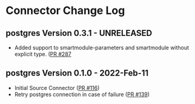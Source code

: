 # Connector Change Log

## postgres Version 0.3.1 - UNRELEASED
* Added support to smartmodule-parameters and smartmodule without explicit type. ([PR #287](https://github.com/infinyon/fluvio-connectors/pull/287)

## postgres Version 0.1.0 - 2022-Feb-11
* Initial Source Connector ([PR #116](https://github.com/infinyon/fluvio-connectors/pull/116))
* Retry postgres connection in case of failure ([PR #139](https://github.com/infinyon/fluvio-connectors/pull/139))